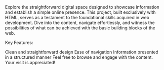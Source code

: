 Explore the straightforward digital space designed to showcase information and establish a simple online presence. This project, built exclusively with HTML, serves as a testament to the foundational skills acquired in web development. Dive into the content, navigate effortlessly, and witness the possibilities of what can be achieved with the basic building blocks of the web.

Key Features:

Clean and straightforward design
Ease of navigation
Information presented in a structured manner
Feel free to browse and engage with the content. Your visit is appreciated!







